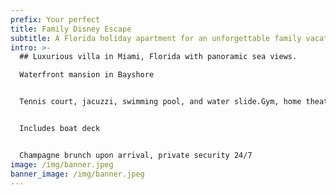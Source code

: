 ```yaml
---
prefix: Your perfect
title: Family Disney Escape
subtitle: A Florida holiday apartment for an unforgettable family vacation
intro: >-
  ## Luxurious villa in Miami, Florida with panoramic sea views.

  Waterfront mansion in Bayshore


  Tennis court, jacuzzi, swimming pool, and water slide.Gym, home theatre, bar, spa, sauna, premium snooker table, rooftop deck. Exclusive beach club 5-minute drive.


  Includes boat deck


  Champagne brunch upon arrival, private security 24/7
image: /img/banner.jpeg
banner_image: /img/banner.jpeg
---
```

